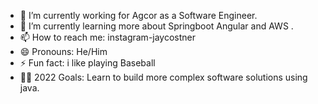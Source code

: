 


- 🏢 I’m currently working for Agcor  as a  Software Engineer.
- 🏫 I’m currently learning more about Springboot Angular and AWS .
- 📫 How to reach me: instagram-jaycostner
- 😄 Pronouns: He/Him
- ⚡ Fun fact: i like playing Baseball 
- 🙌🏼 2022 Goals: Learn to build more complex software solutions using java.

